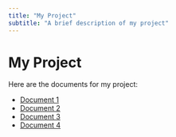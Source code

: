 ```yaml
---
title: "My Project"
subtitle: "A brief description of my project"
--- 
```


# My Project

Here are the documents for my project:

- [Document 1](/files/Species.Selection.qmd)
- [Document 2](/files/Descriptive.Statistics.qmd)
- [Document 3](/files/Preprocessing.qmd)
- [Document 4](/files/Ash.Succession.qmd)
